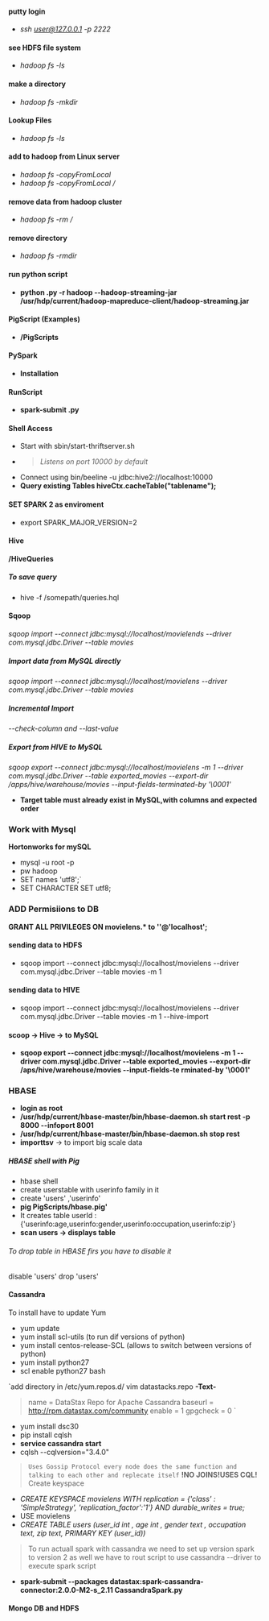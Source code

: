 #### putty login
+ _ssh user@127.0.0.1 -p 2222_
#### see HDFS file system
+ _hadoop fs -ls_
#### make a directory
+ _hadoop fs -mkdir <name>_
#### Lookup Files
+ _hadoop fs -ls_
#### add to hadoop from Linux server
+ _hadoop fs -copyFromLocal <name>_
+ _hadoop fs -copyFromLocal <name> <locationFolder>/<name>_
#### remove data from hadoop cluster
+ _hadoop fs -rm <folder>/<file>_
#### remove directory 
+ _hadoop fs -rmdir  <dir>_
#### run python script
+ __python <name>.py -r hadoop --hadoop-streaming-jar /usr/hdp/current/hadoop-mapreduce-client/hadoop-streaming.jar <dataset>__

#### PigScript (Examples)
+ __/PigScripts__

#### PySpark
+ __Installation__
#### RunScript
+ __spark-submit <name>.py__
#### Shell Access
+ Start with sbin/start-thriftserver.sh
+ >_Listens on port 10000 by default_
+ Connect using bin/beeline -u jdbc:hive2://localhost:10000
+ __Query existing Tables hiveCtx.cacheTable("tablename");__
#### SET SPARK 2 as enviroment
+ export SPARK_MAJOR_VERSION=2
#### Hive 
__/HiveQueries__
##### To save query
+ hive -f /somepath/queries.hql

#### Sqoop
_sqoop import --connect jdbc:mysql://localhost/movielends --driver
com.mysql.jdbc.Driver --table movies_
##### Import data from MySQL directly 
_sqoop import --connect jdbc:mysql://localhost/movielens --driver
com.mysql.jdbc.Driver --table movies_
##### Incremental Import
_--check-column and --last-value_
##### Export from HIVE to MySQL
_sqoop export --connect jdbc:mysql://localhost/movielens -m 1 --driver
com.mysql.jdbc.Driver --table exported_movies --export-dir
/apps/hive/warehouse/movies --input-fields-terminated-by '\0001'_

+ **__Target table must already exist in MySQL,with columns and expected order__**

### Work with Mysql
**Hortonworks for mySQL**
+ mysql -u root -p 
+ pw hadoop
+ SET names 'utf8';`
+ SET CHARACTER SET utf8;
### ADD Permisiions to DB
__GRANT ALL PRIVILEGES ON movielens.* to ''@'localhost';__
#### sending data to HDFS
+ sqoop import --connect jdbc:mysql://localhost/movielens --driver com.mysql.jdbc.Driver --table movies -m 1
#### sending data to HIVE
+ sqoop import --connect jdbc:mysql://localhost/movielens --driver com.mysql.jdbc.Driver --table movies -m 1 --hive-import
#### scoop -> Hive ->  to MySQL
+ __sqoop export --connect jdbc:mysql://localhost/movielens -m 1 --driver com.mysql.jdbc.Driver --table exported_movies 
--export-dir /aps/hive/warehouse/movies --input-fields-te rminated-by '\0001'__
### HBASE
+ __login as root__
+ __/usr/hdp/current/hbase-master/bin/hbase-daemon.sh start rest -p 8000 --infoport 8001__
+ __/usr/hdp/current/hbase-master/bin/hbase-daemon.sh stop rest__
+ __importtsv__ -> to import big scale data
##### HBASE shell with Pig
+ hbase shell
+ create userstable with userinfo family in it
+ create 'users' ,'userinfo'
+ __pig PigScripts/hbase.pig'__
+ It creates table userId : {'userinfo:age,userinfo:gender,userinfo:occupation,userinfo:zip'}
+ __scan users -> displays table__

###### To drop table in HBASE firs you have to disable it
disable 'users'
drop 'users'

 #### Cassandra
 To install have to update Yum
 + yum update
 + yum install scl-utils (to run dif versions of python)
 + yum install centos-release-SCL (allows to switch between versions of python)
 + yum install python27
 + scl enable python27 bash
 
 `add directory in /etc/yum.repos.d/
  vim datastacks.repo
   **-Text-**
  >name = DataStax Repo for Apache Cassandra
  >baseurl = http://rpm.datastax.com/community
  >enable = 1
  >gpgcheck = 0
 `
 + yum install dsc30
 + pip install cqlsh
 + __service cassandra start__
 + cqlsh --cqlversion="3.4.0"
 >`Uses Gossip Protocol every node does the same function and talking to each other and replecate itself`
 >__!NO JOINS!USES CQL!__
 Create keyspace 
 + _CREATE KEYSPACE movielens WITH replication = {'class' : 'SimpleStrategy', 'replication_factor':'1'} AND durable_writes = true;_
 + USE movielens
 + _CREATE TABLE users (user_id int , age int , gender text , occupation text, zip text, PRIMARY KEY (user_id))_
 > To run actuall spark with cassandra we need to set up version spark to version 2 
 > as well we have to rout script to use cassandra --driver to execute spark script
 + **spark-submit --packages datastax:spark-cassandra-connector:2.0.0-M2-s_2.11 CassandraSpark.py**
#### Mongo DB and HDFS 
